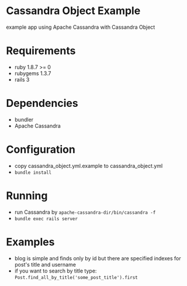 # Cassandra Object Example

example app using Apache Cassandra with Cassandra Object

# Requirements

* ruby 1.8.7 >= 0
* rubygems 1.3.7
* rails 3

# Dependencies

* bundler
* Apache Cassandra

# Configuration

* copy cassandra_object.yml.example to cassandra_object.yml
* `bundle install`

# Running

* run Cassandra by `apache-cassandra-dir/bin/cassandra -f`
* `bundle exec rails server`

# Examples

* blog is simple and finds only by id but there are specified indexes for post's title and username
* if you want to search by title type: `Post.find_all_by_title('some_post_title').first`
